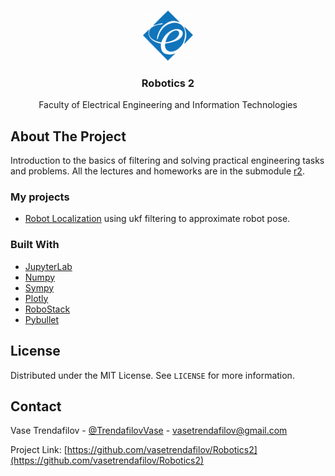 <!-- PROJECT LOGO -->
<br />
<p align="center">
  <a href=https://feit.ukim.edu.mk/en/subject/robotics-2>
    <img src="images/logo.png" alt="Logo" width="80" height="80">
  </a>

  <h3 align="center">Robotics 2</h3>

  <p align="center">
    Faculty of Electrical Engineering and Information Technologies
  </p>
</p>

## About The Project

Introduction to the basics of filtering and solving practical engineering tasks and problems. All the lectures and homeworks are in the submodule [r2](https://gitlab.com/feeit-freecourseware/r2). 

### My projects

* [Robot Localization](https://github.com/vasetrendafilov/Robotics2/blob/main/robot_localization.ipynb) using ukf filtering to approximate robot pose.

### Built With

* [JupyterLab](https://jupyter.org/)
* [Numpy](https://numpy.org/)
* [Sympy](https://www.sympy.org/en/index.html)
* [Plotly](https://plotly.com/)
* [RoboStack](https://github.com/RoboStack)
* [Pybullet](https://pybullet.org/wordpress/)

<!-- LICENSE -->
## License

Distributed under the MIT License. See `LICENSE` for more information.

<!-- CONTACT -->
## Contact

Vase Trendafilov - [@TrendafilovVase](https://twitter.com/TrendafilovVase) - vasetrendafilov@gmail.com

Project Link: [https://github.com/vasetrendafilov/Robotics2](https://github.com/vasetrendafilov/Robotics2)
